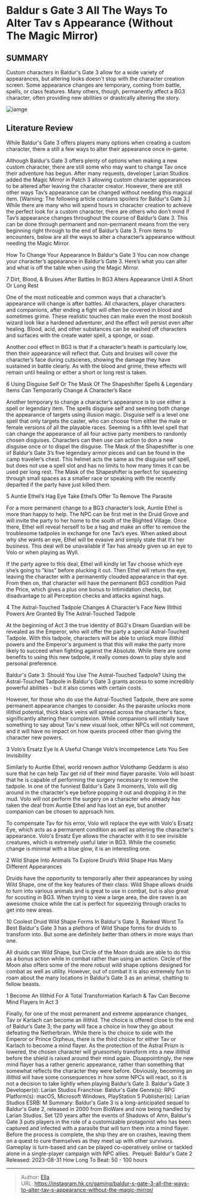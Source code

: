 # Baldur s Gate 3 All The Ways To Alter Tav s Appearance (Without The Magic Mirror)


## SUMMARY 


 Custom characters in 
Baldur&#39;s Gate 3
 allow for a wide variety of appearances, but altering looks doesn&#39;t stop with the character creation screen. 
 Some appearance changes are temporary, coming from battle, spells, or class features. 
 Many others, though, permanently affect a 
BG3
 character, often providing new abilities or drastically altering the story. 

![iamge](https://static1.srcdn.com/wordpress/wp-content/uploads/2023/11/baldur-s-gate-3-all-the-ways-to-alter-tav-s-appearance-without-the-magic-mirror.jpg)

## Literature Review

While Baldur&#39;s Gate 3 offers players many options when creating a custom character, there a still a few ways to alter their appearance once in-game.




Although Baldur’s Gate 3 offers plenty of options when making a new custom character, there are still some who may want to change Tav once their adventure has begun. After many requests, developer Larian Studios added the Magic Mirror in Patch 3 allowing custom character appearances to be altered after leaving the character creator. However, there are still other ways Tav’s appearance can be changed without needing this magical item.
[Warning: The following article contains spoilers for Baldur&#39;s Gate 3.]
While there are many who will spend hours in character creation to achieve the perfect look for a custom character, there are others who don’t mind if Tav’s appearance changes throughout the course of Baldur’s Gate 3. This can be done through permanent and non-permanent means from the very beginning right through to the end of Baldur’s Gate 3. From items to encounters, below are all the ways to alter a character’s appearance without needing the Magic Mirror.
            
 
 How To Change Your Appearance In Baldur&#39;s Gate 3 
You can now change your character’s appearance in Baldur’s Gate 3. Here’s what you can alter and what is off the table when using the Magic Mirror.












 








 7  Dirt, Blood, &amp; Bruises After Battles In BG3 
Alters Appearance Until A Short Or Long Rest
        

One of the most noticeable and common ways that a character’s appearance will change is after battles. All characters, player characters and companions, after ending a fight will often be covered in blood and sometimes grime. These realistic touches can make even the most bookish wizard look like a hardened adventurer, and the effect will persist even after healing.
Blood, acid, and other substances can be washed off characters and surfaces with the create water spell, a sponge, or soap. 

Another cool effect in BG3 is that if a character’s heath is particularly low, then their appearance will reflect that. Cuts and bruises will cover the character’s face during cutscenes, showing the damage they have sustained in battle clearly. As with the blood and grime, these effects will remain until healing or either a short or long rest is taken.





 6  Using Disguise Self Or The Mask Of The Shapeshifter 
Spells &amp; Legendary Items Can Temporarily Change A Character’s Race


 







Another temporary to change a character’s appearance is to use either a spell or legendary item. The spells disguise self and seeming both change the appearance of targets using illusion magic. Disguise self is a level one spell that only targets the caster, who can choose from either the male or female versions of all the playable races. Seeming is a fifth level spell that can change the appearance of all four active party members to randomly chosen disguises. Characters can then use can action to don a new disguise once or to dispel the disguise.
The Mask of the Shapeshifter is one of Baldur’s Gate 3’s five legendary armor pieces and can be found in the camp traveler’s chest. This helmet acts the same as the disguise self spell, but does not use a spell slot and has no limits to how many times it can be used per long rest. The Mask of the Shapeshifter is perfect for squeezing through small spaces as a smaller race or speaking with the recently departed if the party have just killed them.





 5  Auntie Ethel’s Hag Eye 
Take Ethel’s Offer To Remove The Parasite
        

For a more permanent change to a BG3 character’s look, Auntie Ethel is more than happy to help. The NPC can be first met in the Druid Grove and will invite the party to her home to the south of the Blighted Village. Once there, Ethel will reveal herself to be a hag and make an offer to remove the troublesome tadpoles in exchange for one Tav’s eyes. When asked about why she wants an eye, Ethel will be evasive and simply state that it’s her business.
This deal will be unavailable if Tav has already given up an eye to Volo or when playing as Wyll. 

If the party agree to this deal, Ethel will kindly let Tav choose which eye she’s going to &#34;kiss&#34; before plucking it out. Then Ethel will return the eye, leaving the character with a permanently clouded appearance in that eye. From then on, that character will have the permanent BG3 condition Paid the Price, which gives a plus one bonus to Intimidation checks, but disadvantage to all Perception checks and attacks against hags.





 4  The Astral-Touched Tadpole Changes A Character’s Face 
New Illithid Powers Are Granted By The Astral-Touched Tadpole


 







At the beginning of Act 3 the true identity of BG3&#39;s Dream Guardian will be revealed as the Emperor, who will offer the party a special Astral-Touched Tadpole. With this tadpole, characters will be able to unlock more illithid powers and the Emperor&#39;s argument is that this will make the party more likely to succeed when fighting against the Absolute. While there are some benefits to using this new tadpole, it really comes down to play style and personal preference.
            
 
 Baldur&#39;s Gate 3: Should You Use The Astral-Touched Tadpole? 
Using the Astral-Touched Tadpole in Baldur&#39;s Gate 3 grants access to some incredibly powerful abilities - but it also comes with certain costs.



However, for those who do use the Astral-Touched Tadpole, there are some permanent appearance changes to consider. As the parasite unlocks more illithid potential, thick black veins will spread across the character&#39;s face, significantly altering their complexion. While companions will initially have something to say about Tav&#39;s new visual look, other NPCs will not comment, and it will have no impact on how quests proceed other than giving the character new powers.





 3  Volo’s Ersatz Eye Is A Useful Change 
Volo’s Incompetence Lets You See Invisibility
        

Similarly to Auntie Ethel, world renown author Volothamp Geddarm is also sure that he can help Tav get rid of their mind flayer parasite. Volo will boast that he is capable of performing the surgery necessary to remove the tadpole. In one of the funniest Baldur&#39;s Gate 3 moments, Volo will dig around in the character&#39;s eye before popping it out and dropping it in the mud.
Volo will not perform the surgery on a character who already has taken the deal from Auntie Ethel and has lost an eye, but another companion can be chosen to approach him. 

To compensate Tav for his error, Volo will replace the eye with Volo&#39;s Ersatz Eye, which acts as a permanent condition as well as altering the character&#39;s appearance. Volo&#39;s Ersatz Eye allows the character with it to see invisible creatures, which is extremely useful later in BG3. While the cosmetic change is minimal with a blue glow, it is an interesting one.





 2  Wild Shape Into Animals To Explore 
Druid’s Wild Shape Has Many Different Appearances


 







Druids have the opportunity to temporarily alter their appearances by using Wild Shape, one of the key features of their class. Wild Shape allows druids to turn into various animals and is great to use in combat, but is also great for scouting in BG3. When trying to view a large area, the dire raven is an awesome choice while the cat is perfect for squeezing through cracks to get into new areas.
            
 
 10 Coolest Druid Wild Shape Forms In Baldur&#39;s Gate 3, Ranked Worst To Best 
Baldur&#39;s Gate 3 has a plethora of Wild Shape forms for druids to transform into. But some are definitely better than others in more ways than one.



All druids can Wild Shape, but Circle of the Moon druids are able to do this as a bonus action while in combat rather than using an action. Circle of the Moon also offers some of the more robust wild shape options designed for combat as well as utility. However, out of combat it is also extremely fun to roam about the many locations in Baldur’s Gate 3 as an animal, chatting to fellow beasts.





 1  Become An Illithid For A Total Transformation 
Karlach &amp; Tav Can Become Mind Flayers In Act 3
        

Finally, for one of the most permanent and extreme appearance changes, Tav or Karlach can become an illithid. The choice is offered close to the end of Baldur’s Gate 3; the party will face a choice in how they go about defeating the Netherbrain. While there is the choice to side with the Emperor or Prince Orpheus, there is the third choice for either Tav or Karlach to become a mind flayer.
As the protection of the Astral Prism is lowered, the chosen character will gruesomely transform into a new illithid before the shield is raised around their mind again. Disappointingly, the new mind flayer has a rather generic appearance, rather than something that somewhat reflects the character they were before. Obviously, becoming an illithid will have some consequences in how some NPCs will react, so it is not a decision to take lightly when playing Baldur’s Gate 3.
               Baldur&#39;s Gate 3   Developer(s):   Larian Studios    Franchise:   Baldur&#39;s Gate    Genre(s):   RPG    Platform(s):   macOS, Microsoft Windows, PlayStation 5    Publisher(s):   Larian Studios    ESRB:   M    Summary:   Baldur&#39;s Gate 3 is a long-anticipated sequel to Baldur&#39;s Gate 2, released in 2000 from BioWare and now being handled by Larian Studios. Set 120 years after the events of Shadows of Amn, Baldur&#39;s Gate 3 puts players in the role of a customizable protagonist who has been captured and infected with a parasite that will turn them into a mind flayer. Before the process is complete, the ship they are on crashes, leaving them on a quest to cure themselves as they meet up with other survivors. Gameplay is turn-based and can be played co-operatively online or tackled alone in a single-player campaign with NPC allies.     Prequel:   Baldur&#39;s Gate 2    Released:   2023-08-31    How Long To Beat:   50 - 100 hours      

---

> Author: [Ella](https://instagram.hk.cn/)  
> URL: https://instagram.hk.cn/gaming/baldur-s-gate-3-all-the-ways-to-alter-tav-s-appearance-without-the-magic-mirror/  

